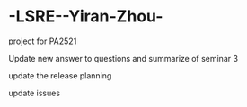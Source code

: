 # -LSRE--Yiran-Zhou-
project for PA2521

Update new answer to questions and summarize of  seminar 3


update the release planning


update issues

